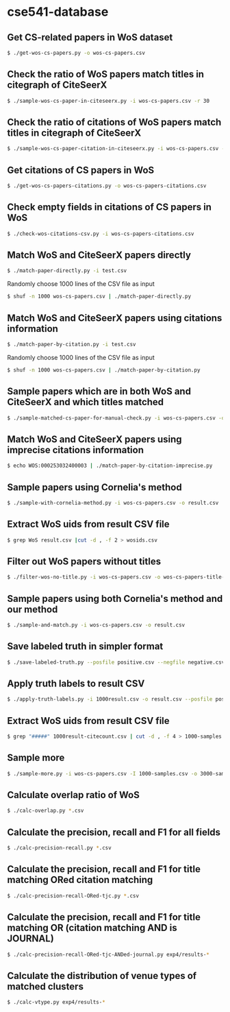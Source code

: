 # cse541-database

## Get CS-related papers in WoS dataset

```sh
$ ./get-wos-cs-papers.py -o wos-cs-papers.csv
```

## Check the ratio of WoS papers match titles in citegraph of CiteSeerX

```sh
$ ./sample-wos-cs-paper-in-citeseerx.py -i wos-cs-papers.csv -r 30
```

## Check the ratio of citations of WoS papers match titles in citegraph of CiteSeerX

```sh
$ ./sample-wos-cs-paper-citation-in-citeseerx.py -i wos-cs-papers.csv -r 30
```

## Get citations of CS papers in WoS

```sh
$ ./get-wos-cs-papers-citations.py -o wos-cs-papers-citations.csv
```

## Check empty fields in citations of CS papers in WoS

```sh
$ ./check-wos-citations-csv.py -i wos-cs-papers-citations.csv
```

## Match WoS and CiteSeerX papers directly

```sh
$ ./match-paper-directly.py -i test.csv
```

Randomly choose 1000 lines of the CSV file as input

```sh
$ shuf -n 1000 wos-cs-papers.csv | ./match-paper-directly.py
```

## Match WoS and CiteSeerX papers using citations information

```sh
$ ./match-paper-by-citation.py -i test.csv
```

Randomly choose 1000 lines of the CSV file as input

```sh
$ shuf -n 1000 wos-cs-papers.csv | ./match-paper-by-citation.py
```

## Sample papers which are in both WoS and CiteSeerX and which titles matched

```sh
$ ./sample-matched-cs-paper-for-manual-check.py -i wos-cs-papers.csv -o result.csv
```

## Match WoS and CiteSeerX papers using imprecise citations information

```sh
$ echo WOS:000253032400003 | ./match-paper-by-citation-imprecise.py
```

## Sample papers using Cornelia's method

```sh
$ ./sample-with-cornelia-method.py -i wos-cs-papers.csv -o result.csv
```

## Extract WoS uids from result CSV file

```sh
$ grep WoS result.csv |cut -d , -f 2 > wosids.csv
```

## Filter out WoS papers without titles

```sh
$ ./filter-wos-no-title.py -i wos-cs-papers.csv -o wos-cs-papers-title-not-null.csv
```

## Sample papers using both Cornelia's method and our method

```sh
$ ./sample-and-match.py -i wos-cs-papers.csv -o result.csv
```

## Save labeled truth in simpler format

```sh
$ ./save-labeled-truth.py --posfile positive.csv --negfile negative.csv *.csv
```

## Apply truth labels to result CSV

```sh
$ ./apply-truth-labels.py -i 1000result.csv -o result.csv --posfile positive.csv --negfile negative.csv
```

## Extract WoS uids from result CSV file

```sh
$ grep "#####" 1000result-citecount.csv | cut -d , -f 4 > 1000-samples.csv
```

## Sample more

```sh
$ ./sample-more.py -i wos-cs-papers.csv -I 1000-samples.csv -o 3000-samples.csv -n 3000
```

## Calculate overlap ratio of WoS

```sh
$ ./calc-overlap.py *.csv
```

## Calculate the precision, recall and F1 for all fields

```sh
$ ./calc-precision-recall.py *.csv
```

## Calculate the precision, recall and F1 for title matching ORed citation matching

```sh
$ ./calc-precision-recall-ORed-tjc.py *.csv
```

## Calculate the precision, recall and F1 for title matching OR (citation matching AND is JOURNAL)

```sh
$ ./calc-precision-recall-ORed-tjc-ANDed-journal.py exp4/results-*
```

## Calculate the distribution of venue types of matched clusters

```sh
$ ./calc-vtype.py exp4/results-*
```

